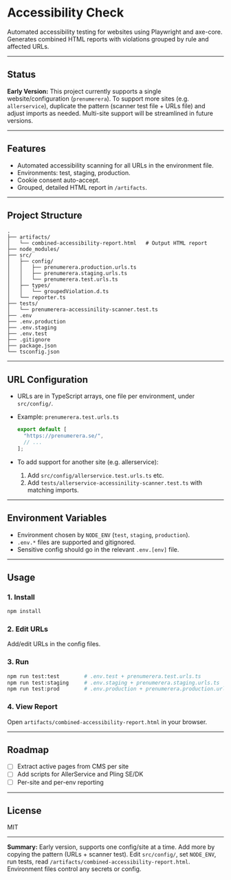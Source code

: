 # Accessibility Check

Automated accessibility testing for websites using Playwright and axe-core. Generates combined HTML reports with violations grouped by rule and affected URLs.

---

## Status

**Early Version:**
This project currently supports a single website/configuration (`prenumerera`). To support more sites (e.g. `allerservice`), duplicate the pattern (scanner test file + URLs file) and adjust imports as needed. Multi-site support will be streamlined in future versions.

---

## Features

* Automated accessibility scanning for all URLs in the environment file.
* Environments: test, staging, production.
* Cookie consent auto-accept.
* Grouped, detailed HTML report in `/artifacts`.

---

## Project Structure

```
.
├── artifacts/
│   └── combined-accessibility-report.html   # Output HTML report
├── node_modules/
├── src/
│   ├── config/
│   │   ├── prenumerera.production.urls.ts
│   │   ├── prenumerera.staging.urls.ts
│   │   └── prenumerera.test.urls.ts
│   ├── types/
│   │   └── groupedViolation.d.ts
│   └── reporter.ts
├── tests/
│   └── prenumerera-accessinility-scanner.test.ts
├── .env
├── .env.production
├── .env.staging
├── .env.test
├── .gitignore
├── package.json
└── tsconfig.json
```

---

## URL Configuration

* URLs are in TypeScript arrays, one file per environment, under `src/config/`.
* Example: `prenumerera.test.urls.ts`

  ```typescript
  export default [
    "https://prenumerera.se/",
    // ...
  ];
  ```
* To add support for another site (e.g. allerservice):

  1. Add `src/config/allerservice.test.urls.ts` etc.
  2. Add `tests/allerservice-accessinility-scanner.test.ts` with matching imports.

---

## Environment Variables

* Environment chosen by `NODE_ENV` (`test`, `staging`, `production`).
* `.env.*` files are supported and gitignored.
* Sensitive config should go in the relevant `.env.[env]` file.

---

## Usage

### 1. Install

```sh
npm install
```

### 2. Edit URLs

Add/edit URLs in the config files.

### 3. Run

```sh
npm run test:test        # .env.test + prenumerera.test.urls.ts
npm run test:staging     # .env.staging + prenumerera.staging.urls.ts
npm run test:prod        # .env.production + prenumerera.production.urls.ts
```

### 4. View Report

Open `artifacts/combined-accessibility-report.html` in your browser.

---

## Roadmap

* [ ] Extract active pages from CMS per site
* [ ] Add scripts for AllerService and Pling SE/DK
* [ ] Per-site and per-env reporting

---

## License

MIT

---

**Summary:**
Early version, supports one config/site at a time. Add more by copying the pattern (URLs + scanner test). Edit `src/config/`, set `NODE_ENV`, run tests, read `/artifacts/combined-accessibility-report.html`. Environment files control any secrets or config.
